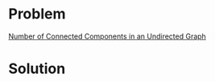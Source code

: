 
# Problem





[Number of Connected Components in an Undirected Graph](https://leetcode.com/problems/number-of-connected-components-in-an-undirected-graph)

# Solution



